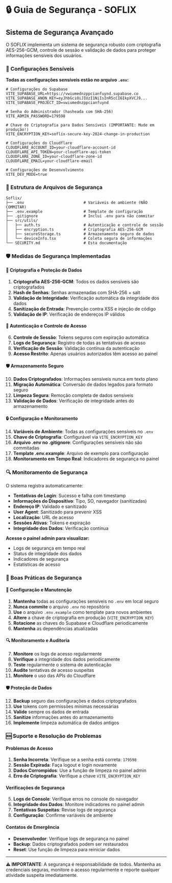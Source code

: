 # 🔒 Guia de Segurança - SOFLIX

## Sistema de Segurança Avançado

O SOFLIX implementa um sistema de segurança robusto com criptografia AES-256-GCM, controle de sessão e validação de dados para proteger informações sensíveis dos usuários.

### 🔑 Configurações Sensíveis

**Todas as configurações sensíveis estão no arquivo `.env`:**

```env
# Configurações do Supabase
VITE_SUPABASE_URL=https://vwiumednzppcianfuynd.supabase.co
VITE_SUPABASE_ANON_KEY=eyJhbGciOiJIUzI1NiIsInR5cCI6IkpXVCJ9...
VITE_SUPABASE_PROJECT_ID=vwiumednzppcianfuynd

# Senha do Administrador (hasheada com SHA-256)
VITE_ADMIN_PASSWORD=179598

# Chave de Criptografia para Dados Sensíveis (IMPORTANTE: Mude em produção!)
VITE_ENCRYPTION_KEY=soflix-secure-key-2024-change-in-production

# Configurações do Cloudflare
CLOUDFLARE_ACCOUNT_ID=your-cloudflare-account-id
CLOUDFLARE_API_TOKEN=your-cloudflare-api-token
CLOUDFLARE_ZONE_ID=your-cloudflare-zone-id
CLOUDFLARE_EMAIL=your-cloudflare-email

# Configurações de Desenvolvimento
VITE_DEV_MODE=true
```

### 📁 Estrutura de Arquivos de Segurança

```
Soflix/
├── .env                          # Variáveis de ambiente (NÃO COMMITAR)
├── .env.example                  # Template de configuração
├── .gitignore                    # Inclui .env para não commitar
├── src/utils/
│   ├── auth.ts                   # Autenticação e controle de sessão
│   ├── encryption.ts             # Criptografia AES-256-GCM
│   ├── secureStorage.ts          # Armazenamento seguro de dados
│   └── deviceInfo.tsx            # Coleta segura de informações
└── SECURITY.md                   # Esta documentação
```

### 🛡️ Medidas de Segurança Implementadas

#### 🔐 Criptografia e Proteção de Dados
1. **Criptografia AES-256-GCM**: Todos os dados sensíveis são criptografados
2. **Hash de Senhas**: Senhas armazenadas com SHA-256 + salt
3. **Validação de Integridade**: Verificação automática da integridade dos dados
4. **Sanitização de Entrada**: Prevenção contra XSS e injeção de código
5. **Validação de IP**: Verificação de endereços IP válidos

#### 🔑 Autenticação e Controle de Acesso
6. **Controle de Sessão**: Tokens seguros com expiração automática
7. **Logs de Segurança**: Registro de todas as tentativas de acesso
8. **Verificação de Sessão**: Validação contínua da autenticação
9. **Acesso Restrito**: Apenas usuários autorizados têm acesso ao painel

#### 🛡️ Armazenamento Seguro
10. **Dados Criptografados**: Informações sensíveis nunca em texto plano
11. **Migração Automática**: Conversão de dados legados para formato seguro
12. **Limpeza Segura**: Remoção completa de dados sensíveis
13. **Validação de Dados**: Verificação de integridade antes do armazenamento

#### 🔒 Configuração e Monitoramento
14. **Variáveis de Ambiente**: Todas as configurações sensíveis no `.env`
15. **Chave de Criptografia**: Configurável via `VITE_ENCRYPTION_KEY`
16. **Arquivo .env no .gitignore**: Configurações sensíveis não são commitadas
17. **Template .env.example**: Arquivo de exemplo para configuração
18. **Monitoramento em Tempo Real**: Indicadores de segurança no painel

### 🔍 Monitoramento de Segurança

O sistema registra automaticamente:
- **Tentativas de Login**: Sucesso e falha com timestamp
- **Informações do Dispositivo**: Tipo, SO, navegador (sanitizadas)
- **Endereço IP**: Validado e sanitizado
- **User Agent**: Sanitizado para prevenir XSS
- **Localização**: URL de acesso
- **Sessões Ativas**: Tokens e expiração
- **Integridade dos Dados**: Verificação contínua

**Acesse o painel admin para visualizar:**
- Logs de segurança em tempo real
- Status de integridade dos dados
- Indicadores de segurança
- Estatísticas de acesso

### 📝 Boas Práticas de Segurança

#### 🔐 Configuração e Manutenção
1. **Mantenha** todas as configurações sensíveis no `.env` em local seguro
2. **Nunca commite** o arquivo `.env` no repositório
3. **Use** o arquivo `.env.example` como template para novos ambientes
4. **Altere** a chave de criptografia em produção (`VITE_ENCRYPTION_KEY`)
5. **Rotacione** as chaves do Supabase e Cloudflare periodicamente
6. **Mantenha** as dependências atualizadas

#### 🔍 Monitoramento e Auditoria
7. **Monitore** os logs de acesso regularmente
8. **Verifique** a integridade dos dados periodicamente
9. **Teste** regularmente o sistema de autenticação
10. **Audite** tentativas de acesso suspeitas
11. **Monitore** o uso das APIs do Cloudflare

#### 🛡️ Proteção de Dados
12. **Backup** seguro das configurações e dados criptografados
13. **Use** tokens com permissões mínimas necessárias
14. **Valide** sempre os dados de entrada
15. **Sanitize** informações antes do armazenamento
16. **Implemente** limpeza automática de dados antigos

### 🆘 Suporte e Resolução de Problemas

#### Problemas de Acesso
1. **Senha Incorreta**: Verifique se a senha está correta: `179598`
2. **Sessão Expirada**: Faça logout e login novamente
3. **Dados Corrompidos**: Use a função de limpeza no painel admin
4. **Erro de Criptografia**: Verifique a chave `VITE_ENCRYPTION_KEY`

#### Verificações de Segurança
5. **Logs de Console**: Verifique erros no console do navegador
6. **Integridade dos Dados**: Monitore indicadores no painel admin
7. **Tentativas Suspeitas**: Revise logs de segurança
8. **Configuração**: Confirme variáveis de ambiente

#### Contatos de Emergência
- **Desenvolvedor**: Verifique logs de segurança no painel
- **Backup**: Dados criptografados podem ser restaurados
- **Reset**: Use função de limpeza para reiniciar dados

---

**⚠️ IMPORTANTE**: A segurança é responsabilidade de todos. Mantenha as credenciais seguras, monitore o acesso regularmente e reporte qualquer atividade suspeita imediatamente.